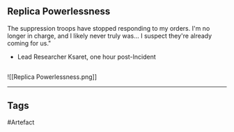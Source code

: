 ## Replica Powerlessness
The suppression troops have stopped responding to my orders. I'm no longer in charge, and I likely never truly was... I suspect they're already coming for us."
- Lead Researcher Ksaret, one hour post-Incident
## 
![[Replica Powerlessness.png]]

---
## Tags
#Artefact